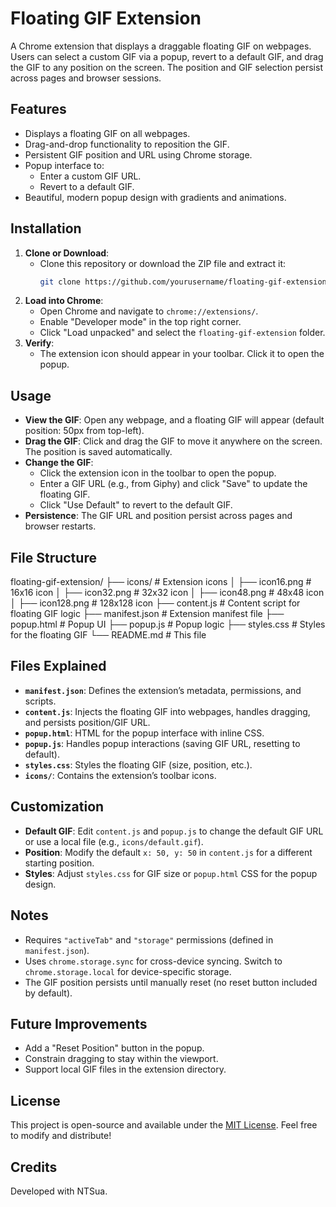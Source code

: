 # Floating GIF Extension

A Chrome extension that displays a draggable floating GIF on webpages. Users can select a custom GIF via a popup, revert to a default GIF, and drag the GIF to any position on the screen. The position and GIF selection persist across pages and browser sessions.

## Features

- Displays a floating GIF on all webpages.
- Drag-and-drop functionality to reposition the GIF.
- Persistent GIF position and URL using Chrome storage.
- Popup interface to:
  - Enter a custom GIF URL.
  - Revert to a default GIF.
- Beautiful, modern popup design with gradients and animations.

## Installation

1. **Clone or Download**:
   - Clone this repository or download the ZIP file and extract it:
     ```bash
     git clone https://github.com/yourusername/floating-gif-extension.git
     ```
2. **Load into Chrome**:
   - Open Chrome and navigate to `chrome://extensions/`.
   - Enable "Developer mode" in the top right corner.
   - Click "Load unpacked" and select the `floating-gif-extension` folder.
3. **Verify**:
   - The extension icon should appear in your toolbar. Click it to open the popup.

## Usage

- **View the GIF**: Open any webpage, and a floating GIF will appear (default position: 50px from top-left).
- **Drag the GIF**: Click and drag the GIF to move it anywhere on the screen. The position is saved automatically.
- **Change the GIF**:
  - Click the extension icon in the toolbar to open the popup.
  - Enter a GIF URL (e.g., from Giphy) and click "Save" to update the floating GIF.
  - Click "Use Default" to revert to the default GIF.
- **Persistence**: The GIF URL and position persist across pages and browser restarts.

## File Structure

floating-gif-extension/
├── icons/ # Extension icons
│ ├── icon16.png # 16x16 icon
│ ├── icon32.png # 32x32 icon
│ ├── icon48.png # 48x48 icon
│ ├── icon128.png # 128x128 icon
├── content.js # Content script for floating GIF logic
├── manifest.json # Extension manifest file
├── popup.html # Popup UI
├── popup.js # Popup logic
├── styles.css # Styles for the floating GIF
└── README.md # This file

## Files Explained

- **`manifest.json`**: Defines the extension’s metadata, permissions, and scripts.
- **`content.js`**: Injects the floating GIF into webpages, handles dragging, and persists position/GIF URL.
- **`popup.html`**: HTML for the popup interface with inline CSS.
- **`popup.js`**: Handles popup interactions (saving GIF URL, resetting to default).
- **`styles.css`**: Styles the floating GIF (size, position, etc.).
- **`icons/`**: Contains the extension’s toolbar icons.

## Customization

- **Default GIF**: Edit `content.js` and `popup.js` to change the default GIF URL or use a local file (e.g., `icons/default.gif`).
- **Position**: Modify the default `x: 50, y: 50` in `content.js` for a different starting position.
- **Styles**: Adjust `styles.css` for GIF size or `popup.html` CSS for the popup design.

## Notes

- Requires `"activeTab"` and `"storage"` permissions (defined in `manifest.json`).
- Uses `chrome.storage.sync` for cross-device syncing. Switch to `chrome.storage.local` for device-specific storage.
- The GIF position persists until manually reset (no reset button included by default).

## Future Improvements

- Add a "Reset Position" button in the popup.
- Constrain dragging to stay within the viewport.
- Support local GIF files in the extension directory.

## License

This project is open-source and available under the [MIT License](LICENSE). Feel free to modify and distribute!

## Credits

Developed with NTSua.
